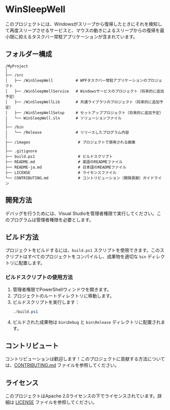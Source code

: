 
# WinSleepWell
このプロジェクトには、Windowsがスリープから復帰したときにそれを検知して再度スリープさせるサービスと、マウスの動きによるスリープからの復帰を最小限に抑えるタスクバー常駐アプリケーションが含まれています。

## フォルダー構成

```
/MyProject
│
├── /src
│   ├── /WinSleepWell          # WPFタスクバー常駐アプリケーションのプロジェクト
│   ├── /WinSleepWellService   # Windowsサービスのプロジェクト（将来的に追加予定）
│   ├── /WinSleepWellLib       # 共通ライブラリのプロジェクト（将来的に追加予定）
│   ├── /WinSleepWellSetup     # セットアッププロジェクト（将来的に追加予定）
│   └── WinSleepWell.sln       # ソリューションファイル
│
├── /bin
│   └── /Release               # リリースしたプログラム内容
│
├── /images                     # プロジェクトで使用される画像
│
├── .gitignore
├── build.ps1                   # ビルドスクリプト
├── README.md                   # 英語のREADMEファイル
├── README-ja.md                # 日本語のREADMEファイル
├── LICENSE                     # ライセンスファイル
└── CONTRIBUTING.md             # コントリビューション（開発貢献）ガイドライン
```

## 開発方法
デバッグを行うためには、Visual Studioを管理者権限で実行してください。このプログラムは管理者権限を必要とします。

## ビルド方法
プロジェクトをビルドするには、`build.ps1` スクリプトを使用できます。このスクリプトはすべてのプロジェクトをコンパイルし、成果物を適切な `bin` ディレクトリに配置します。

### ビルドスクリプトの使用方法

1. 管理者権限でPowerShellウィンドウを開きます。
2. プロジェクトのルートディレクトリに移動します。
3. ビルドスクリプトを実行します：
   ```powershell
   ./build.ps1
   ```
4. ビルドされた成果物は `bin\Debug` と `bin\Release` ディレクトリに配置されます。

## コントリビュート
コントリビューションは歓迎します！このプロジェクトに貢献する方法については、[CONTRIBUTING.md](CONTRIBUTING.md) ファイルを参照してください。

## ライセンス
このプロジェクトはApache 2.0ライセンスの下でライセンスされています。詳細は [LICENSE](LICENSE) ファイルを参照してください。